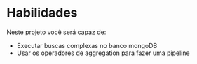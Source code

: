 # Habilidades
Neste projeto você será capaz de:
- Executar buscas complexas no banco mongoDB
- Usar os operadores de aggregation para fazer uma pipeline  
